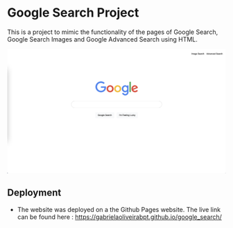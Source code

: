 # Google Search Project
This is a project to mimic the functionality of the pages of Google Search, Google Search Images and Google Advanced Search using HTML.

![alt text](assets/images/googleSearchProject.png)
## Deployment

- The website was deployed on a the Github Pages website.
The live link can be found here : https://gabrielaoliveirabpt.github.io/google_search/
